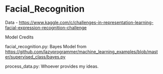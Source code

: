 # Facial_Recognition
Data - https://www.kaggle.com/c/challenges-in-representation-learning-facial-expression-recognition-challenge

Model Credits

facial_recognition.py:
  Bayes Model from https://github.com/lazyprogrammer/machine_learning_examples/blob/master/supervised_class/bayes.py

process_data.py:
  Whoever provides my ideas.
